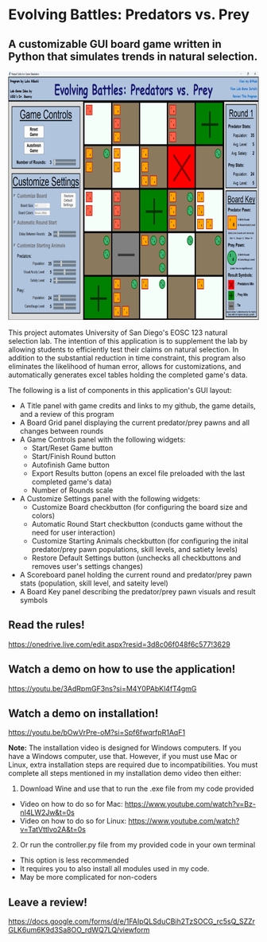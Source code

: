 # Evolving Battles: Predators vs. Prey

## A customizable GUI board game written in Python that simulates trends in natural selection.

<img src="natural_selection_program_picture.png" width=900 height=500>


This project automates University of San Diego's EOSC 123 natural selection lab. The intention of this application is to supplement the lab by allowing students to efficiently test their claims on natural selection. In addition to the substantial reduction in time constraint, this program also eliminates the likelihood of human error, allows for customizations, and automatically generates excel tables holding the completed game's data.

The following is a list of components in this application's GUI layout:

* A Title panel with game credits and links to my github, the game details, and a review of this program
* A Board Grid panel displaying the current predator/prey pawns and all changes between rounds
* A Game Controls panel with the following widgets:
    * Start/Reset Game button
    * Start/Finish Round button
    * Autofinish Game button
    * Export Results button (opens an excel file preloaded with the last completed game's data)
    * Number of Rounds scale
* A Customize Settings panel with the following widgets:
    * Customize Board checkbutton (for configuring the board size and colors)
    * Automatic Round Start checkbutton (conducts game without the need for user interaction)
    * Customize Starting Animals checkbutton (for configuring the inital predator/prey pawn populations, skill levels, and satiety levels)
    * Restore Default Settings button (unchecks all checkbuttons and removes user's settings changes)
* A Scoreboard panel holding the current round and predator/prey pawn stats (population, skill level, and sateity level)
* A Board Key panel describing the predator/prey pawn visuals and result symbols

## Read the rules!

https://onedrive.live.com/edit.aspx?resid=3d8c06f048f6c577!3629

## Watch a demo on how to use the application!

https://youtu.be/3AdRpmGF3ns?si=M4Y0PAbKl4fT4gmG

## Watch a demo on installation!

https://youtu.be/bOwVrPre-oM?si=Spf6fwqrfpR1AqF1

**Note:**
The installation video is designed for Windows computers.
If you have a Windows computer, use that. However, if you must use Mac or Linux,
extra installation steps are required due to incompatibilities. You must complete all
steps mentioned in my installation demo video then either:
1) Download Wine and use that to run the .exe file from my code provided

* Video on how to do so for Mac: https://www.youtube.com/watch?v=Bz-nI4LW2Jw&t=0s
* Video on how to do so for Linux: https://www.youtube.com/watch?v=TatVttlvo2A&t=0s

2) Or run the controller.py file from my provided code in your own terminal

* This option is less recommended
* It requires you to also install all modules used in my code.
* May be more complicated for non-coders

## Leave a review!

https://docs.google.com/forms/d/e/1FAIpQLSduCBih2TzSOCG_rc5sQ_SZZrGLK6um6K9d3Sa8OO_rdWQ7LQ/viewform
